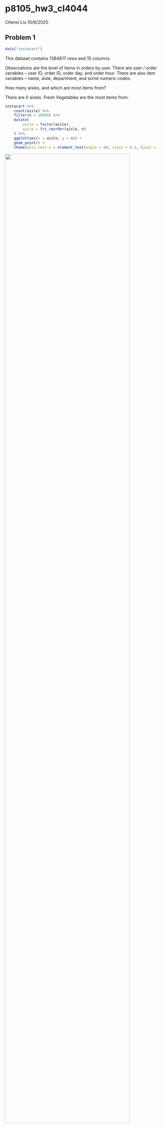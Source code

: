 p8105\_hw3\_cl4044
================
Chenxi Liu
10/6/2020

## Problem 1

``` r
data("instacart")
```

This dataset contains 1384617 rows and 15 columns.

Observations are the level of items in orders by user. There are user /
order variables – user ID, order ID, order day, and order hour. There
are also item variables – name, aisle, department, and some numeric
codes.

How many aisles, and which are most items from?

There are 0 aisles. Fresh Vegetables are the most items from.

``` r
instacart %>% 
    count(aisle) %>% 
    filter(n > 10000) %>% 
    mutate(
        aisle = factor(aisle),
        aisle = fct_reorder(aisle, n)
    ) %>% 
    ggplot(aes(x = aisle, y = n)) + 
    geom_point() + 
    theme(axis.text.x = element_text(angle = 90, vjust = 0.5, hjust = 1))
```

<img src="p8105_hw3_cl4044_files/figure-gfm/unnamed-chunk-2-1.png" width="90%" />

Let’s make a table\!\!

``` r
instacart %>% 
    filter(aisle %in% c("baking ingredients", "dog food care", "packaged vegetables fruits")) %>% 
    group_by(aisle) %>% 
    count(product_name) %>% 
    mutate(rank = min_rank(desc(n))) %>% 
    filter(rank < 4) %>% 
    arrange(aisle, rank) %>% 
    knitr::kable()
```

| aisle                      | product\_name                                 |    n | rank |
| :------------------------- | :-------------------------------------------- | ---: | ---: |
| baking ingredients         | Light Brown Sugar                             |  499 |    1 |
| baking ingredients         | Pure Baking Soda                              |  387 |    2 |
| baking ingredients         | Cane Sugar                                    |  336 |    3 |
| dog food care              | Snack Sticks Chicken & Rice Recipe Dog Treats |   30 |    1 |
| dog food care              | Organix Chicken & Brown Rice Recipe           |   28 |    2 |
| dog food care              | Small Dog Biscuits                            |   26 |    3 |
| packaged vegetables fruits | Organic Baby Spinach                          | 9784 |    1 |
| packaged vegetables fruits | Organic Raspberries                           | 5546 |    2 |
| packaged vegetables fruits | Organic Blueberries                           | 4966 |    3 |

Apples vs ice cream..

``` r
instacart %>% 
    filter(product_name %in% c("Pink Lady Apples", "Coffee Ice Cream")) %>% 
    group_by(product_name, order_dow) %>% 
    summarize(mean_hour = mean(order_hour_of_day)) %>% 
    pivot_wider(
        names_from = order_dow,
        values_from = mean_hour
    )
```

    ## `summarise()` regrouping output by 'product_name' (override with `.groups` argument)

    ## # A tibble: 2 x 8
    ## # Groups:   product_name [2]
    ##   product_name       `0`   `1`   `2`   `3`   `4`   `5`   `6`
    ##   <chr>            <dbl> <dbl> <dbl> <dbl> <dbl> <dbl> <dbl>
    ## 1 Coffee Ice Cream  13.8  14.3  15.4  15.3  15.2  12.3  13.8
    ## 2 Pink Lady Apples  13.4  11.4  11.7  14.2  11.6  12.8  11.9

## Problem 2

Load, tidy, and wrangle the data.

``` r
accel_df = read_csv("./data/accel_data.csv") %>%
  janitor::clean_names() %>%
  pivot_longer(cols = starts_with("activity"), 
               names_to = "minute", 
               names_prefix = "activity_", 
               values_to = "activity_count"
               ) %>%
  mutate(weekend = if_else(day %in% c("Saturday", "Sunday"), TRUE, FALSE)) %>%
  mutate(day = as.factor(day),
         minute = as.numeric(minute),
         week = as.integer(week),
         day_id = as.integer(day_id)
         )
```

    ## Parsed with column specification:
    ## cols(
    ##   .default = col_double(),
    ##   day = col_character()
    ## )

    ## See spec(...) for full column specifications.

``` r
accel_df
```

    ## # A tibble: 50,400 x 6
    ##     week day_id day    minute activity_count weekend
    ##    <int>  <int> <fct>   <dbl>          <dbl> <lgl>  
    ##  1     1      1 Friday      1           88.4 FALSE  
    ##  2     1      1 Friday      2           82.2 FALSE  
    ##  3     1      1 Friday      3           64.4 FALSE  
    ##  4     1      1 Friday      4           70.0 FALSE  
    ##  5     1      1 Friday      5           75.0 FALSE  
    ##  6     1      1 Friday      6           66.3 FALSE  
    ##  7     1      1 Friday      7           53.8 FALSE  
    ##  8     1      1 Friday      8           47.8 FALSE  
    ##  9     1      1 Friday      9           55.5 FALSE  
    ## 10     1      1 Friday     10           43.0 FALSE  
    ## # … with 50,390 more rows

This dataset has 50400 observations. The dataset contains 6 variables:  
`week`: the week of the obeservation, a integer variable ranging from 1
to 5.  
`day_id`: the unique id of the day of the observation, a integer varible
ranging from 1 to 35  
`day`: the name of the day of the week, a factor variable from Monday to
Sunday.  
`activity_count`: per-minute activity counts, a double variable ranging
from 1 to 8982.  
`weekend`: a logical variable indicates whether the day is a day of
observation is a weekend.

create a table showing the aggregation accross minutes to create a total
activity variable for each day

``` r
table_df =
  accel_df %>% 
  group_by(week, day) %>% 
  summarize(day_activity_sum = sum(activity_count)) %>%
  pivot_wider(
      id_cols = "week",
      names_from = "day",
      values_from = "day_activity_sum"
    ) %>%
  select(week, Monday, Tuesday, Wednesday, Thursday, Friday, Saturday, Sunday) %>%
  knitr::kable(caption = "Aggregated activity counts by day and week")
```

    ## `summarise()` regrouping output by 'week' (override with `.groups` argument)

``` r
table_df
```

| week |    Monday |  Tuesday | Wednesday | Thursday |   Friday | Saturday | Sunday |
| ---: | --------: | -------: | --------: | -------: | -------: | -------: | -----: |
|    1 |  78828.07 | 307094.2 |    340115 | 355923.6 | 480542.6 |   376254 | 631105 |
|    2 | 295431.00 | 423245.0 |    440962 | 474048.0 | 568839.0 |   607175 | 422018 |
|    3 | 685910.00 | 381507.0 |    468869 | 371230.0 | 467420.0 |   382928 | 467052 |
|    4 | 409450.00 | 319568.0 |    434460 | 340291.0 | 154049.0 |     1440 | 260617 |
|    5 | 389080.00 | 367824.0 |    445366 | 549658.0 | 620860.0 |     1440 | 138421 |

Aggregated activity counts by day and week

The weekday activities counts are fairly consistant throughout the week.
From week 1 to week 3, the activity counts on weekends are slightly
lower than that of on weekdays. However, form week 4 to week 5, the
activity counts on weekends are much lower than that of on weekdays.

``` r
accel_df %>%
  group_by(day, minute) %>% 
  summarize(activity_sum = sum(activity_count)) %>% 
  ggplot(aes(x = minute ,y = activity_sum, color = day)) + 
  geom_point(alpha = .2, size = 0.5) +
  geom_smooth(size = 0.8) + 
  theme(legend.position = "bottom") +
  labs(
    title = "24-hour Activity Time Courses Across Each Day",
    x = "Hours",
    y = "Activity Counts",
    caption = "Accelerometer data collected on a 63 year-old male with BMI 25",
    color = "Day of the week") +
  scale_x_continuous(
    breaks = c(seq(0, 1440, by = 60)),
    labels = c(seq(0, 24, by = 1))
  )
```

    ## `summarise()` regrouping output by 'day' (override with `.groups` argument)

    ## `geom_smooth()` using method = 'gam' and formula 'y ~ s(x, bs = "cs")'

<img src="p8105_hw3_cl4044_files/figure-gfm/unnamed-chunk-7-1.png" width="90%" />

From the graph above, I observed that this person usually sleep from
23PM to 5AM everyday because the activity counts during these hours are
relatively low. This person also usually has the highest activity count
on Friday nights.

## Problem 3

``` r
data("ny_noaa")
ny_df = ny_noaa %>%
  separate(date, into = c("year","month","day"),sep = "-") %>% 
  mutate(
    year = as.integer(year),
    month = as.integer(month),
    month = (month.name[month]),
    day = as.integer(day),
    prcp = as.double(prcp),
    prcp = prcp / 10,
    tmax = as.numeric(tmax),
    tmin = as.numeric(tmin),
    tmax = tmax / 10,
    tmin = tmin / 10
  ) 
ny_df %>%
  group_by(snow) %>%
  drop_na(snow) %>%
  summarize(count = n()) %>%
  arrange(desc(count))
```

    ## `summarise()` ungrouping output (override with `.groups` argument)

    ## # A tibble: 281 x 2
    ##     snow   count
    ##    <int>   <int>
    ##  1     0 2008508
    ##  2    25   31022
    ##  3    13   23095
    ##  4    51   18274
    ##  5    76   10173
    ##  6     8    9962
    ##  7     5    9748
    ##  8    38    9197
    ##  9     3    8790
    ## 10   102    6552
    ## # … with 271 more rows

For snowfall, the top five most commonly observed snowfall values are 0,
25, 13, 51 and 76. Since there is no snow most of days in a year, 0
should be the most commonly observed snowfall value.

``` r
ny_df %>%
  filter(month == c("January", "July")) %>%
  group_by(id, year, month) %>%
  summarize(mean_max = mean(tmax, na.rm = TRUE)) %>%
  ggplot(aes(x = year, y = mean_max)) +
  geom_point(aes(color = id, alpha = 0.01))+ 
    labs(
    title = "Max tempretures in NY weather stations in January and July", 
    y = "Tempreture (°C)", 
    x = "Year",
    caption = "Data from ny_noaa package") +
  theme(legend.position = "none") +
  facet_grid(.~month)
```

    ## `summarise()` regrouping output by 'id', 'year' (override with `.groups` argument)

    ## Warning: Removed 5972 rows containing missing values (geom_point).

<img src="p8105_hw3_cl4044_files/figure-gfm/unnamed-chunk-9-1.png" width="90%" />

Most of the station’s average max temperature are between -10°C and 10°C
in January; between 20°C and 35°C in July. The temperatures in January
varies more than that in July. There are also a few outliers observed.

``` r
tmax_tmin_plot =
  ny_df %>%
  ggplot(aes(x = tmax, y = tmin)) +
  geom_hex() +
    labs(
    title = "Max vs. Min Temperatures in NY",
    x = "Max Temperature (°C)",
    y = "Min Temperature (°C)",
    caption = "Data from ny_noaa package"
  ) +
  theme(legend.position = "right")
```

``` r
snowfall_plot = 
  ny_df %>%
  drop_na() %>% 
  filter(snow > 0 & snow < 100) %>%
  ggplot(aes(x = year, y = snow, group = year, fill = year)) +
  geom_violin() +
  stat_summary(mult=1, geom="pointrange", size = 0.1, color="red")
```

    ## Warning: Ignoring unknown parameters: mult

``` r
    labs(
    title = "Distribution of Snowfall(mm)",
    x = "Year",
    y = "Snowfall (mm)",
    caption = "Data from ny_noaa package"
  ) +
  scale_x_continuous(
    breaks = c(seq(1980, 2010, by = 5))
  ) +
  theme(legend.position = "none")
```

    ## NULL

Two-panel plot using patchwork

``` r
tmax_tmin_plot + snowfall_plot
```

    ## Warning: Removed 1136276 rows containing non-finite values (stat_binhex).

    ## No summary function supplied, defaulting to `mean_se()`

<img src="p8105_hw3_cl4044_files/figure-gfm/unnamed-chunk-12-1.png" width="90%" />

In the Max vs. Min Temperatures in NY plot, the observations are mostly
clustered on two spot, the (28, 14) and (10,0) cluster. Most of
observations are found in the greenish hexes, all the purple hexes means
the number observation is small (\<10000). In the Snowfall Distribution
plot, we can observe that the snowfall distributions across years looks
similar to each other. So the snowfall each year is pretty consistent
with an averafe of snowfall around 30mm.

The `ny_df` dataset has 2595176 rows and 9 columns. After tidying the
original dataset, the `ny_df` dataframe contains `9` variables:  
`id`: Weather station ID, a character variable.  
`year`: Year of observation, an integer variable, ranging from 1981 to
2010.  
`month`: The month of observation, a character variable.  
`day`: The day of observation, an integer variable, ranging from 1 to
31.  
`prcp`: Precipitation (mm), a double variable, ranging from 0 to 2286.  
`snow`: Snowfall (mm), an integer variable, ranging from -13 to 10160.  
`snwd`: Snow depth (mm), an integer variable, ranging from 0 to 9195.  
`tmax`: Maximum temperature (C), a double variable, ranging from -38.9
to 60.  
`tmin`: Minimum temperature (C), a double variable, ranging from -59.4
to 60.

There is 3387623 counts of null value in `ny_df`.  
The total null values in each columns:

``` r
colSums(is.na(ny_df))
```

    ##      id    year   month     day    prcp    snow    snwd    tmax    tmin 
    ##       0       0       0       0  145838  381221  591786 1134358 1134420

Since our data frame is so large(2595176 X 9), the 3387623 counts of
null value does not matter very much. Our plots ignored these null
values anyway.
